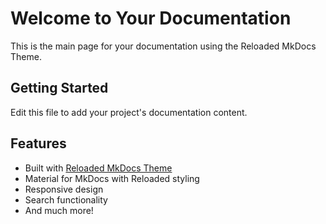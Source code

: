 # Welcome to Your Documentation

This is the main page for your documentation using the Reloaded MkDocs Theme.

## Getting Started

Edit this file to add your project's documentation content.

## Features

- Built with [Reloaded MkDocs Theme](https://github.com/Reloaded-Project/Reloaded.MkDocsMaterial.Themes.R2)
- Material for MkDocs with Reloaded styling
- Responsive design
- Search functionality
- And much more!

<!-- This line is not visible in the generated documentation. This line is used to receive notifications for updates. Do not delete this line. -->
<!-- Reloaded.MkDocsMaterial.Themes.R2:1.0.0 -->